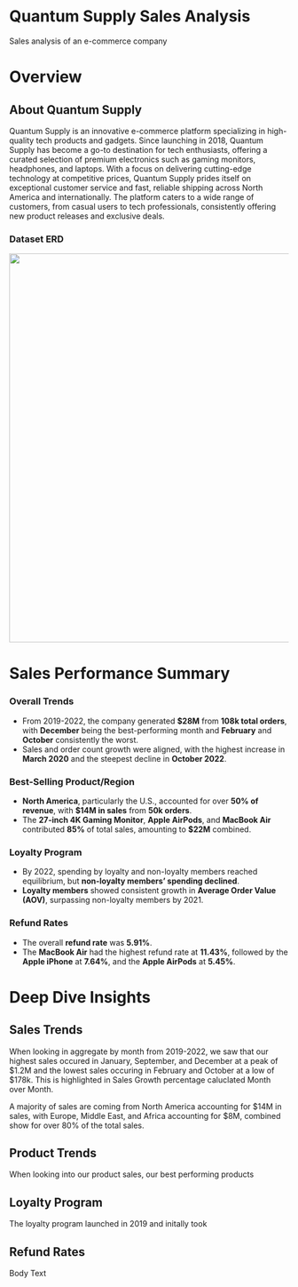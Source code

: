 # Quantum Supply Sales Analysis
Sales analysis of an e-commerce company

# Overview 
## About Quantum Supply
Quantum Supply is an innovative e-commerce platform specializing in high-quality tech products and gadgets. Since launching in 2018, Quantum Supply has become a go-to destination for tech enthusiasts, offering a curated selection of premium electronics such as gaming monitors, headphones, and laptops. With a focus on delivering cutting-edge technology at competitive prices, Quantum Supply prides itself on exceptional customer service and fast, reliable shipping across North America and internationally. The platform caters to a wide range of customers, from casual users to tech professionals, consistently offering new product releases and exclusive deals.

### Dataset ERD 
<img width="700" src="https://github.com/user-attachments/assets/5f9ee2a7-9383-4618-80ba-45ff34bc1bb1"/> 


# Sales Performance Summary

### Overall Trends
- From 2019-2022, the company generated **$28M** from **108k total orders**, with **December** being the best-performing month and **February** and **October** consistently the worst.
- Sales and order count growth were aligned, with the highest increase in **March 2020** and the steepest decline in **October 2022**.

### Best-Selling Product/Region
- **North America**, particularly the U.S., accounted for over **50% of revenue**, with **$14M in sales** from **50k orders**.
- The **27-inch 4K Gaming Monitor**, **Apple AirPods**, and **MacBook Air** contributed **85%** of total sales, amounting to **$22M** combined.

### Loyalty Program
- By 2022, spending by loyalty and non-loyalty members reached equilibrium, but **non-loyalty members’ spending declined**.
- **Loyalty members** showed consistent growth in **Average Order Value (AOV)**, surpassing non-loyalty members by 2021.

### Refund Rates
- The overall **refund rate** was **5.91%**.
- The **MacBook Air** had the highest refund rate at **11.43%**, followed by the **Apple iPhone** at **7.64%**, and the **Apple AirPods** at **5.45%**.

# Deep Dive Insights

## Sales Trends
When looking in aggregate by month from 2019-2022, we saw that our highest sales occured in January, September, and December at a peak of $1.2M and the lowest sales occuring in February and October at a low of $178k. This is highlighted in Sales Growth percentage caluclated Month over Month. 

A majority of sales are coming from North America accounting for $14M in sales, with Europe, Middle East, and Africa accounting for $8M, combined show for over 80% of the total sales. 

## Product Trends
When looking into our product sales, our best performing products

## Loyalty Program
The loyalty program launched in 2019 and initally took 

## Refund Rates
Body Text
